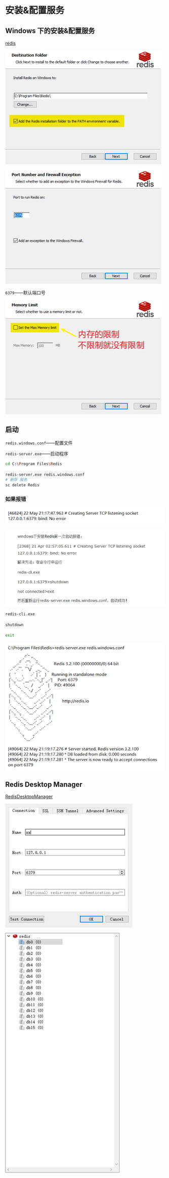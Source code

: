 # 安装&配置服务

## Windows 下的安装&配置服务

[redis](https://github.com/microsoftarchive/redis/releases)

![1558530005003](安装&配置服务.assets/1558530005003.png)

![1558530025522](安装&配置服务.assets/1558530025522.png)

`6379`——默认端口号

![1558530138565](安装&配置服务.assets/1558530138565.png)

## 启动

`redis.windows.conf`——配置文件

`redis-server.exe`——启动程序

```bash
cd C:\Program Files\Redis

redis-server.exe redis.windows.conf
# 删除 服务
sc delete Redis
```

### 如果报错

![1558531404447](安装&配置服务.assets/1558531404447.png)

![1558531191580](安装&配置服务.assets/1558531191580.png)

```bash
redis-cli.exe

shutdown

exit
```

![1558531374563](安装&配置服务.assets/1558531374563.png)

## Redis Desktop Manager

[RedisDesktopManager](<https://github.com/uglide/RedisDesktopManager/releases>)

![1558533587012](安装&配置服务.assets/1558533587012.png)

![1558533601391](安装&配置服务.assets/1558533601391.png)

